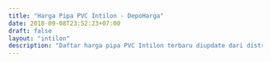 ```yaml
---
title: "Harga Pipa PVC Intilon - DepoHarga"
date: 2018-09-08T23:52:23+07:00
draft: false
layout: "intilon"
description: "Daftar harga pipa PVC Intilon terbaru diupdate dari distributor pipa PVC Jakarta. Beli pipa PVC dari supplier terpercaya di depoharga."
---
```


